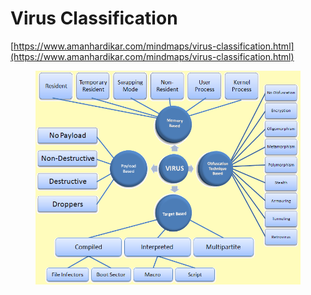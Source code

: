 # Virus Classification

[https://www.amanhardikar.com/mindmaps/virus-classification.html](https://www.amanhardikar.com/mindmaps/virus-classification.html)

<figure><img src="../../../.gitbook/assets/image (87).png" alt=""><figcaption></figcaption></figure>

